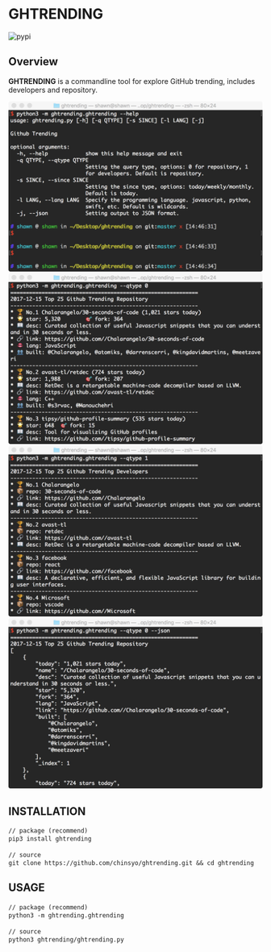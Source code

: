 # GHTRENDING

![pypi](https://img.shields.io/pypi/v/ghtrending.svg)

## Overview

**GHTRENDING** is a commandline tool for explore GitHub trending, includes developers and repository.

![help](./screenshot/help.png)
![repository](./screenshot/repository.png)
![developers](./screenshot/developers.png)
![json](./screenshot/json.png)

## INSTALLATION
```shell
// package (recommend)
pip3 install ghtrending

// source
git clone https://github.com/chinsyo/ghtrending.git && cd ghtrending
```

## USAGE
```shell
// package (recommend)
python3 -m ghtrending.ghtrending

// source
python3 ghtrending/ghtrending.py
```

